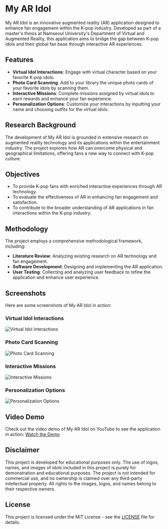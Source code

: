 # My AR Idol

My AR Idol is an innovative augmented reality (AR) application designed to enhance fan engagement within the K-pop industry. Developed as part of a master's thesis at Namseoul University's Department of Virtual and Augmented Reality, this application aims to bridge the gap between K-pop idols and their global fan base through interactive AR experiences.

## Features

- **Virtual Idol Interactions**: Engage with virtual character based on your favorite K-pop idols.
- **Photo Card Scanning**: Add to your library the unique photo cards of your favorite idols by scanning them.
- **Interactive Missions**: Complete missions assigned by virtual idols to earn rewards and enhance your fan experience.
- **Personalization Options**: Customize your interactions by inputting your name and choosing outfits for the virtual idols.

## Research Background

The development of My AR Idol is grounded in extensive research on augmented reality technology and its applications within the entertainment industry. The project explores how AR can overcome physical and geographical limitations, offering fans a new way to connect with K-pop culture.

## Objectives

- To provide K-pop fans with enriched interactive experiences through AR technology.
- To evaluate the effectiveness of AR in enhancing fan engagement and satisfaction.
- To contribute to the broader understanding of AR applications in fan interactions within the K-pop industry.

## Methodology

The project employs a comprehensive methodological framework, including:

- **Literature Review**: Analyzing existing research on AR technology and fan engagement.
- **Software Development**: Designing and implementing the AR application.
- **User Testing**: Collecting and analyzing user feedback to refine the application and enhance user experience.

## Screenshots

Here are some screenshots of My AR Idol in action:

### Virtual Idol Interactions
![Virtual Idol Interactions](screenshots/virtual_idol_interactions.png)

### Photo Card Scanning
![Photo Card Scanning](screenshots/photo_card_scanning.png)

### Interactive Missions
![Interactive Missions](screenshots/interactive_missions.png)

### Personalization Options
![Personalization Options](screenshots/personalization_options.png)

## Video Demo

Check out the video demo of My AR Idol on YouTube to see the application in action: [Watch the Demo](https://youtu.be/C1l4xZH9jXI)

## Disclaimer

This project is developed for educational purposes only. The use of logos, names, and images of idols included in this project is purely for demonstration and educational purposes. The project is not intended for commercial use, and no ownership is claimed over any third-party intellectual property. All rights to the images, logos, and names belong to their respective owners.

## License

This project is licensed under the MIT License - see the [LICENSE](LICENSE) file for details.

